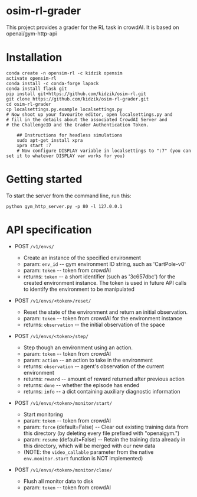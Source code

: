 osim-rl-grader
============

This project provides a grader for the RL task in crowdAI. It is based on openai/gym-http-api

Installation
============

    conda create -n opensim-rl -c kidzik opensim
    activate opensim-rl
    conda install -c conda-forge lapack
    conda install flask git
    pip install git+https://github.com/kidzik/osim-rl.git
    git clone https://github.com/kidzik/osim-rl-grader.git
    cd osim-rl-grader
    cp localsettings.py.example localsettings.py
    # Now shoot up your favourite editor, open localsettings.py and
    # fill in the details about the associated CrowdAI Server and
    # the ChallengeID and the Grader Authentication Token.

		## Instructions for headless simulations
		sudo apt-get install xpra
		xpra start :7
		# Now configure DISPLAY variable in localsettings to ":7" (you can set it to whatever DISPLAY var works for you)

Getting started
============

To start the server from the command line, run this:

    python gym_http_server.py -p 80 -l 127.0.0.1

API specification
============

  * POST `/v1/envs/`
      * Create an instance of the specified environment
      * param: `env_id` -- gym environment ID string, such as 'CartPole-v0'
      * param: `token` -- token from crowdAI
      * returns: `token` -- a short identifier (such as '3c657dbc')
	    for the created environment instance. The token is
        used in future API calls to identify the environment to be
        manipulated

  * POST `/v1/envs/<token>/reset/`
      * Reset the state of the environment and return an initial
        observation.
      * param: `token` -- token from crowdAI
        for the environment instance
      * returns: `observation` -- the initial observation of the space

  * POST `/v1/envs/<token>/step/`
      *  Step though an environment using an action.
      * param: `token` -- token from crowdAI
	  * param: `action` -- an action to take in the environment
      * returns: `observation` -- agent's observation of the current
        environment
      * returns: `reward` -- amount of reward returned after previous action
      * returns: `done` -- whether the episode has ended
      * returns: `info` -- a dict containing auxiliary diagnostic information

  * POST `/v1/envs/<token>/monitor/start/`
      * Start monitoring
      * param: `token` -- token from crowdAI
      * param: `force` (default=False) -- Clear out existing training
        data from this directory (by deleting every file
        prefixed with "openaigym.")
      * param: `resume` (default=False) -- Retain the training data
        already in this directory, which will be merged with
        our new data
      * (NOTE: the `video_callable` parameter from the native
    `env.monitor.start` function is NOT implemented)

  * POST `/v1/envs/<token>/monitor/close/`
      * Flush all monitor data to disk
      * param: `token` -- token from crowdAI
